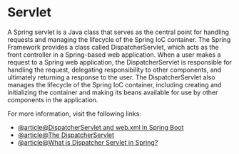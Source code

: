# Servlet

A Spring servlet is a Java class that serves as the central point for handling requests and managing the lifecycle of the Spring IoC container. The Spring Framework provides a class called DispatcherServlet, which acts as the front controller in a Spring-based web application. When a user makes a request to a Spring web application, the DispatcherServlet is responsible for handling the request, delegating responsibility to other components, and ultimately returning a response to the user. The DispatcherServlet also manages the lifecycle of the Spring IoC container, including creating and initializing the container and making its beans available for use by other components in the application.

For more information, visit the following links:

- [@article@DispatcherServlet and web.xml in Spring Boot](https://www.baeldung.com/spring-boot-dispatcherservlet-web-xml)
- [@article@The DispatcherServlet](https://docs.spring.io/spring-framework/docs/3.0.0.M4/spring-framework-reference/html/ch15s02.html)
- [@article@What is Dispatcher Servlet in Spring?](https://www.geeksforgeeks.org/what-is-dispatcher-servlet-in-spring)

